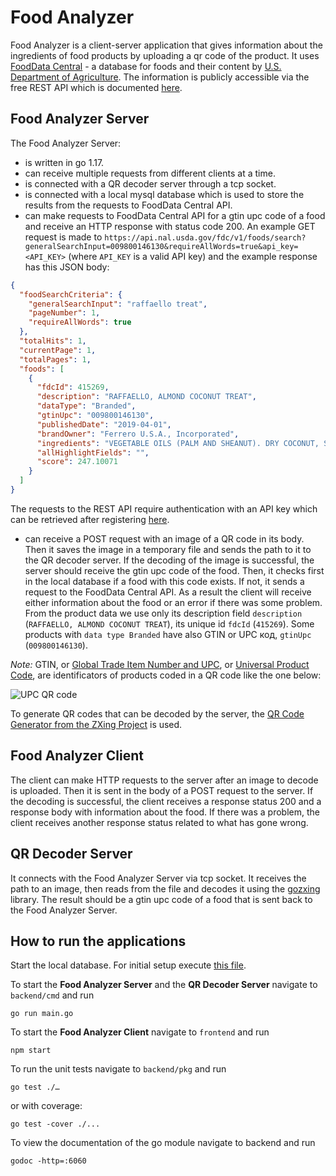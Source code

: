 # Food Analyzer
Food Analyzer is a client-server application that gives information about the ingredients of food products by uploading a qr code of the product. It uses [FoodData Central](https://fdc.nal.usda.gov/) - a database for foods and their content by [U.S. Department of Agriculture](https://www.usda.gov/). The information is publicly accessible via the free REST API which is documented [here](https://fdc.nal.usda.gov/api-guide.html).
## Food Analyzer Server
The Food Analyzer Server:
- is written in go 1.17.
- can receive multiple requests from different clients at a time.
- is connected with a QR decoder server through a tcp socket.
- is connected with a local mysql database which is used to store the results from the requests to FoodData Central API.
- can make requests to FoodData Central API for a gtin upc code of a food and receive an HTTP response with status code 200. An example GET request is made to `https://api.nal.usda.gov/fdc/v1/foods/search?generalSearchInput=009800146130&requireAllWords=true&api_key=<API_KEY>` (where `API_KEY` is a valid API key) and the example response has this JSON body:
```json
{
  "foodSearchCriteria": {
    "generalSearchInput": "raffaello treat",
    "pageNumber": 1,
    "requireAllWords": true
  },
  "totalHits": 1,
  "currentPage": 1,
  "totalPages": 1,
  "foods": [
    {
      "fdcId": 415269,
      "description": "RAFFAELLO, ALMOND COCONUT TREAT",
      "dataType": "Branded",
      "gtinUpc": "009800146130",
      "publishedDate": "2019-04-01",
      "brandOwner": "Ferrero U.S.A., Incorporated",
      "ingredients": "VEGETABLE OILS (PALM AND SHEANUT). DRY COCONUT, SUGAR, ALMONDS, SKIM MILK POWDER, WHEY POWDER (MILK), WHEAT FLOUR, NATURAL AND ARTIFICIAL FLAVORS, LECITHIN AS EMULSIFIER (SOY), SALT, SODIUM BICARBONATE AS LEAVENING AGENT.",
      "allHighlightFields": "",
      "score": 247.10071
    }
  ]
}
```
The requests to the REST API require authentication with an API key which can be retrieved after registering [here](https://fdc.nal.usda.gov/api-key-signup.html).
- can receive a POST request with an image of a QR code in its body. Then it saves the image in a temporary file and sends the path to it to the QR decoder server. If the decoding of the image is successful, the server should receive the gtin upc code of the food. Then, it checks first in the local database if a food with this code exists. If not, it sends a request to the FoodData Central API. As a result the client will receive either information about the food or an error if there was some problem.
From the product data we use only its description field `description` (`RAFFAELLO, ALMOND COCONUT TREAT`), its unique id `fdcId` (`415269`). Some products with `data type Branded` have also GTIN or UPC код, `gtinUpc` (`009800146130`).

_Note:_ GTIN, or [Global Trade Item Number and UPC](https://en.wikipedia.org/wiki/Global_Trade_Item_Number), or [Universal Product Code](https://en.wikipedia.org/wiki/Universal_Product_Code), are identificators of products coded in a QR code like the one below:

![UPC QR code](../main/examples/raffaello.png)

To generate QR codes that can be decoded by the server, the [QR Code Generator from the ZXing Project](https://zxing.appspot.com/generator) is used.
## Food Analyzer Client
The client can make HTTP requests to the server after an image to decode is uploaded. Then it is sent in the body of a POST request to the server. If the decoding is successful, the client receives a response status 200 and a response body with information about the food. If there was a problem, the client receives another response status related to what has gone wrong.
## QR Decoder Server
It connects with the Food Analyzer Server via tcp socket. It receives the path to an image, then reads from the file and decodes it using the [gozxing](https://github.com/makiuchi-d/gozxing) library. The result should be a gtin upc code of a food that is sent back to the Food Analyzer Server.
## How to run the applications
Start the local database. For initial setup execute [this file](https://github.com/kirilrusev00/food-go-react/blob/main/backend/pkg/database/query/create.sql).

To start the __Food Analyzer Server__ and the __QR Decoder Server__ navigate to `backend/cmd` and run 
```
go run main.go
```

To start the __Food Analyzer Client__ navigate to `frontend` and run
```
npm start
```

To run the unit tests navigate to `backend/pkg` and run
```
go test ./…
```
or with coverage: 
```
go test -cover ./...
```

To view the documentation of the go module navigate to backend and run
```
godoc -http=:6060
```
